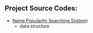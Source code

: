 ## Project Source Codes:
- [Name Popularity Searching System](https://github.com/dorinda721/MystanCode_projects/blob/main/name_popularity_searching_system/babygraphics.py)\
  - data structure
